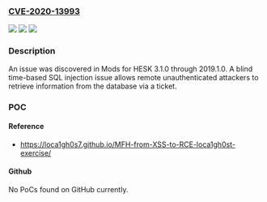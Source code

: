 ### [CVE-2020-13993](https://cve.mitre.org/cgi-bin/cvename.cgi?name=CVE-2020-13993)
![](https://img.shields.io/static/v1?label=Product&message=n%2Fa&color=blue)
![](https://img.shields.io/static/v1?label=Version&message=n%2Fa&color=blue)
![](https://img.shields.io/static/v1?label=Vulnerability&message=n%2Fa&color=brighgreen)

### Description

An issue was discovered in Mods for HESK 3.1.0 through 2019.1.0. A blind time-based SQL injection issue allows remote unauthenticated attackers to retrieve information from the database via a ticket.

### POC

#### Reference
- https://loca1gh0s7.github.io/MFH-from-XSS-to-RCE-loca1gh0st-exercise/

#### Github
No PoCs found on GitHub currently.

